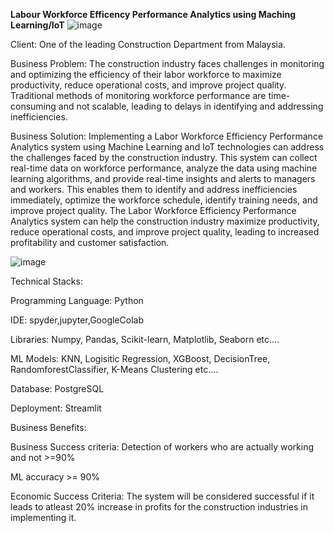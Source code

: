 **Labour Workforce Efficency Performance Analytics using Maching Learning/IoT**
![image](https://user-images.githubusercontent.com/107097836/231702238-d0ede599-e0d8-4787-9617-11a190641b26.png)


Client: One of the leading Construction Department from Malaysia.

Business Problem: 
The construction industry faces challenges in monitoring and optimizing the efficiency of their labor workforce to maximize productivity, reduce operational costs, and improve project quality. Traditional methods of monitoring workforce performance are time-consuming and not scalable, leading to delays in identifying and addressing inefficiencies.

Business Solution:
Implementing a Labor Workforce Efficiency Performance Analytics system using Machine Learning and IoT technologies can address the challenges faced by the construction industry. This system can collect real-time data on workforce performance, analyze the data using machine learning algorithms, and provide real-time insights and alerts to managers and workers. This enables them to identify and address inefficiencies immediately, optimize the workforce schedule, identify training needs, and improve project quality. The Labor Workforce Efficiency Performance Analytics system can help the construction industry maximize productivity, reduce operational costs, and improve project quality, leading to increased profitability and customer satisfaction.

![image](https://user-images.githubusercontent.com/107097836/231700965-aa67960d-ef78-44f0-b64c-0f8e6ee233ee.png)


Technical Stacks:

Programming Language: Python

IDE: spyder,jupyter,GoogleColab

Libraries: Numpy, Pandas, Scikit-learn, Matplotlib, Seaborn etc....

ML Models: KNN, Logisitic Regression, XGBoost, DecisionTree, RandomforestClassifier, K-Means Clustering etc....

Database: PostgreSQL

Deployment: Streamlit

Business Benefits:

Business Success criteria: Detection of workers who are actually working and not >=90%

ML accuracy >= 90%

Economic Success Criteria: The system will be considered successful if it leads to atleast 20% increase in profits for the construction industries in implementing it.
